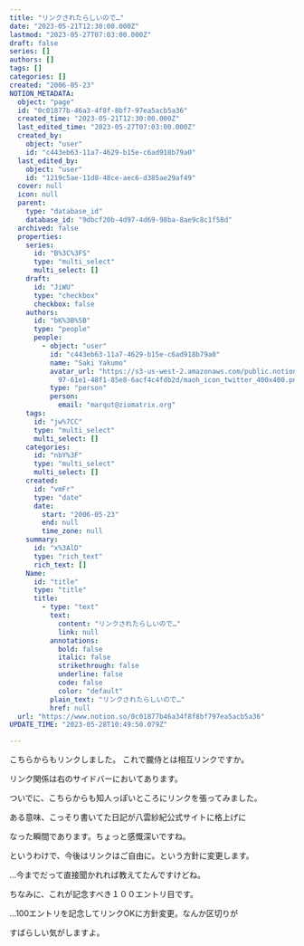 ```yaml
---
title: "リンクされたらしいので…"
date: "2023-05-21T12:30:00.000Z"
lastmod: "2023-05-27T07:03:00.000Z"
draft: false
series: []
authors: []
tags: []
categories: []
created: "2006-05-23"
NOTION_METADATA:
  object: "page"
  id: "0c01877b-46a3-4f8f-8bf7-97ea5acb5a36"
  created_time: "2023-05-21T12:30:00.000Z"
  last_edited_time: "2023-05-27T07:03:00.000Z"
  created_by:
    object: "user"
    id: "c443eb63-11a7-4629-b15e-c6ad918b79a0"
  last_edited_by:
    object: "user"
    id: "1219c5ae-11d8-48ce-aec6-d385ae29af49"
  cover: null
  icon: null
  parent:
    type: "database_id"
    database_id: "9dbcf20b-4d97-4d69-98ba-8ae9c8c1f58d"
  archived: false
  properties:
    series:
      id: "B%3C%3FS"
      type: "multi_select"
      multi_select: []
    draft:
      id: "JiWU"
      type: "checkbox"
      checkbox: false
    authors:
      id: "bK%3B%5B"
      type: "people"
      people:
        - object: "user"
          id: "c443eb63-11a7-4629-b15e-c6ad918b79a0"
          name: "Saki Yakumo"
          avatar_url: "https://s3-us-west-2.amazonaws.com/public.notion-static.com/3ad1c4\
            97-61e1-48f1-85e8-6acf4c4fdb2d/maoh_icon_twitter_400x400.png"
          type: "person"
          person:
            email: "marqut@ziomatrix.org"
    tags:
      id: "jw%7CC"
      type: "multi_select"
      multi_select: []
    categories:
      id: "nbY%3F"
      type: "multi_select"
      multi_select: []
    created:
      id: "vmFr"
      type: "date"
      date:
        start: "2006-05-23"
        end: null
        time_zone: null
    summary:
      id: "x%3AlD"
      type: "rich_text"
      rich_text: []
    Name:
      id: "title"
      type: "title"
      title:
        - type: "text"
          text:
            content: "リンクされたらしいので…"
            link: null
          annotations:
            bold: false
            italic: false
            strikethrough: false
            underline: false
            code: false
            color: "default"
          plain_text: "リンクされたらしいので…"
          href: null
  url: "https://www.notion.so/0c01877b46a34f8f8bf797ea5acb5a36"
UPDATE_TIME: "2023-05-28T10:49:50.079Z"

---
```

<link rel="stylesheet" href="https://cdn.jsdelivr.net/npm/katex@0.16.2/dist/katex.min.css" integrity="sha384-bYdxxUwYipFNohQlHt0bjN/LCpueqWz13HufFEV1SUatKs1cm4L6fFgCi1jT643X" crossorigin="anonymous">


こちらからもリンクしました。 これで朧侍とは相互リンクですか。


リンク関係は右のサイドバーにおいてあります。


ついでに、こちらからも知人っぽいところにリンクを張ってみました。


ある意味、こっそり書いてた日記が八雲紗紀公式サイトに格上げに


なった瞬間であります。ちょっと感慨深いですね。


というわけで、今後はリンクはご自由に。という方針に変更します。


…今までだって直接聞かれれば教えてたんですけどね。


ちなみに、これが記念すべき１００エントリ目です。


…100エントリを記念してリンクOKに方針変更。なんか区切りが


すばらしい気がしますよ。

